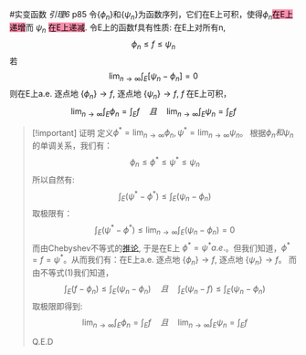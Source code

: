 #实变函数 
*引理6* p85
令$\{\phi_n\}$和$\{\psi_n\}$为函数序列，它们在E上可积，使得$\phi_n$<mark style="background: #FF5582A6;">在E上递增</mark>而 $\psi_n$ <mark style="background: #FF5582A6;">在E上递减</mark>. 令E上的函数f具有性质: 在E上对所有n, 
$$\phi_n \le f \le \psi_n$$
若
$$\lim_{n \rightarrow \infty}\int_E [\psi_n - \phi_n ]=0$$
则在E上a.e. 逐点地 $\{\phi_n\}\rightarrow f$, 逐点地 $\{\psi_n\}\rightarrow f$, $f$ 在E上可积，
$$\lim_{n\rightarrow \infty} \int_E \phi_n=\int_E f\quad 且 \quad \lim_{n\rightarrow \infty} \int_E \psi_n=\int_E f$$
> [!important] 证明
> 定义$\phi^*=\lim_{n\rightarrow \infty}\phi_n,\psi^*=\lim_{n\rightarrow \infty}\psi_n$。
> 根据$\phi_n和\psi_n$的单调关系，我们有：
> $$
> \phi_n \le \phi^* \le \psi^* \le \psi_n \tag{1}
> $$
> 所以自然有:
> $$\int_E (\psi ^* - \phi^* )\le \int_E (\psi_n - \phi_n)$$
> 取极限有：
>$$\int_E (\psi ^* - \phi^* )\le \lim_{n\rightarrow \infty}\int_E( \psi_n - \phi_n)=0$$ 
>而由Chebyshev不等式的[推论](Chebyshev不等式.md#^19779a), 于是在E上 $\phi^* = \psi^* a.e.$。但我们知道，$\phi^* =f = \psi^*$。从而我们有：在E上a.e. 逐点地 $\{\phi_n\}\rightarrow f$, 逐点地 $\{\psi_n\}\rightarrow f$。
>而由不等式(1)我们知道，
>$$
>\int_E (f-\phi_n) \le \int_E (\psi_n-\phi_n) 
>\quad 且 \quad
>\int_E (\psi_n-f) \le \int_E (\psi_n-\phi_n)
>$$
>取极限即得到: $$\lim_{n\rightarrow \infty} \int_E \phi_n=\int_E f\quad 且 \quad \lim_{n\rightarrow \infty} \int_E \psi_n=\int_E f$$
><aside h1> Q.E.D </aside>

